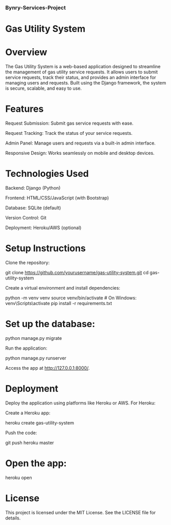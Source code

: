 ### Bynry-Services-Project


# Gas Utility System

# Overview

The Gas Utility System is a web-based application designed to streamline the management of gas utility service requests. It allows users to submit service requests, track their status, and provides an admin interface for managing users and requests. Built using the Django framework, the system is secure, scalable, and easy to use.

# Features

Request Submission: Submit gas service requests with ease.

Request Tracking: Track the status of your service requests.

Admin Panel: Manage users and requests via a built-in admin interface.

Responsive Design: Works seamlessly on mobile and desktop devices.

# Technologies Used

Backend: Django (Python)

Frontend: HTML/CSS/JavaScript (with Bootstrap)

Database: SQLite (default)

Version Control: Git

Deployment: Heroku/AWS (optional)

# Setup Instructions

Clone the repository:

git clone https://github.com/yourusername/gas-utility-system.git
cd gas-utility-system

Create a virtual environment and install dependencies:

python -m venv venv
source venv/bin/activate  # On Windows: venv\Scripts\activate
pip install -r requirements.txt

# Set up the database:

python manage.py migrate

Run the application:

python manage.py runserver

Access the app at http://127.0.0.1:8000/.

# Deployment

Deploy the application using platforms like Heroku or AWS. For Heroku:

Create a Heroku app:

heroku create gas-utility-system

Push the code:

git push heroku master

# Open the app:

heroku open

# License

This project is licensed under the MIT License. See the LICENSE file for details.
